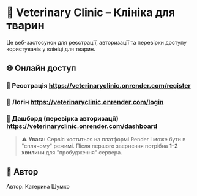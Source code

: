 # 🐾 Veterinary Clinic – Клініка для тварин

Це веб-застосунок для реєстрації, авторизації та перевірки доступу користувачів у клініці для тварин.

## 🌐 Онлайн доступ

### 🔗 Реєстрація https://veterinaryclinic.onrender.com/register
### 🔗 Логін https://veterinaryclinic.onrender.com/login
### 🔗 Дашборд (перевірка авторизації) https://veterinaryclinic.onrender.com/dashboard

> ⚠️ **Увага:** Сервіс хоститься на платформі Render і може бути в "сплячому" режимі. Після першого звернення потрібна **1–2 хвилини** для "пробудження" сервера.


## 📎 Автор

Автор: Катерина Шумко

